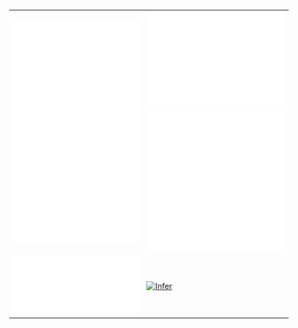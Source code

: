 <div align="center">
  <table>
    <tr>
      <td rowspan=2>
        <img src="./uwu/metrics.classic.svg" alt="classic" />
      </td>
      <td>
        <img src="./uwu/metrics.plugin.isocalendar.fullyear.svg" alt="fullyear" />
      </td>
    </tr>
    <tr>
      <td>
        <img src="./uwu/metrics.plugin.graph.svg" alt="graph" />
      </td>
    </tr>
    <tr>
      <td>
        <img src="./uwu/metrics.spoti.svg" alt="spoti" />
      </td>
      <td>
        <a href="https://discord.com/users/762574927487303691">
          <img src="https://lanyard.cnrad.dev/api/762574927487303691?borderRadius=20px&bg=00000000&idleMessage=probably%20Sleeping" alt="Infer" />
        </a>
      </td>
    </tr>
  </table>
</div>
<!-- uwu -->

